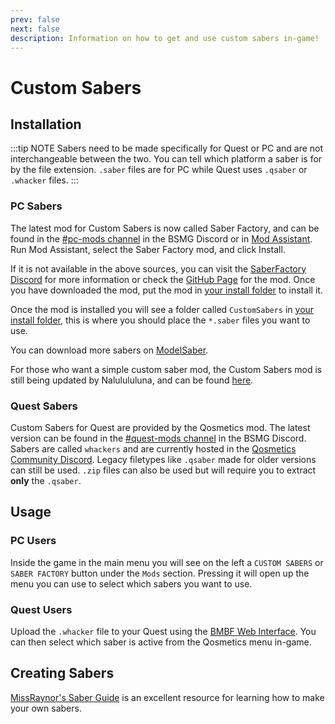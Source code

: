 ```yaml
---
prev: false
next: false
description: Information on how to get and use custom sabers in-game!
---
```


# Custom Sabers

## Installation

:::tip NOTE
Sabers need to be made specifically for Quest or PC and are not interchangeable between the two. You can tell which platform
a saber is for by the file extension. `.saber` files are for PC while Quest uses `.qsaber` or `.whacker` files.
:::

### PC Sabers

The latest mod for Custom Sabers is now called Saber Factory,
and can be found in the [#pc-mods channel](https://discord.gg/beatsabermods) in the BSMG Discord
or in [Mod Assistant](https://github.com/Assistant/ModAssistant). Run Mod Assistant, select the Saber
Factory mod, and click Install.

If it is not available in the above sources, you can visit the [SaberFactory Discord](https://discord.gg/PjD7WcChH3) for
more information or check the [GitHub Page](https://github.com/ToniMacaroni/SaberFactory/releases) for the mod.
Once you have downloaded the mod, put the mod in [your install folder](/faq/install-folder.md) to install it.

Once the mod is installed you will see a folder called `CustomSabers`
in [your install folder](/faq/install-folder.md), this is where you should place the `*.saber` files you want to use.

You can download more sabers on [ModelSaber](https://modelsaber.com/Sabers/).

For those who want a simple custom saber mod, the Custom Sabers mod is still being updated by Nalulululuna, and can be
found [here](https://twitter.com/nalulululuna/status/1493263219485405184).

### Quest Sabers

Custom Sabers for Quest are provided by the Qosmetics mod. The latest version can be found in the
[#quest-mods channel](https://discord.gg/beatsabermods) in the BSMG Discord. Sabers are called `whackers` and are currently
hosted in the [Qosmetics Community Discord](https://discord.gg/qosmetics). Legacy filetypes like `.qsaber` made for older
versions can still be used. `.zip` files can also be used but will require you to extract **only** the `.qsaber`.

## Usage

### PC Users

Inside the game in the main menu you will see on the left a `CUSTOM SABERS` or `SABER FACTORY` button under the `Mods` section.
Pressing it will open up the menu you can use to select which sabers you want to use.

### Quest Users

Upload the `.whacker` file to your Quest using the [BMBF Web Interface](/quest-modding.md#installing-mods).
You can then select which saber is active from the Qosmetics menu in-game.

## Creating Sabers

[MissRaynor's Saber Guide](./sabers-guide.md) is an excellent resource for learning how to make your own sabers.
